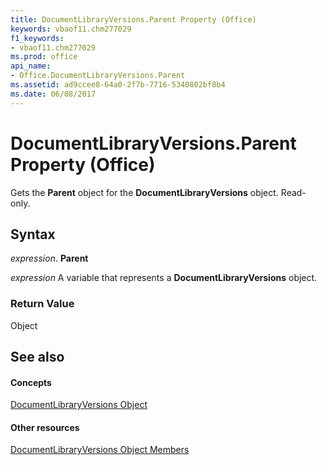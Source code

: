 ```yaml
---
title: DocumentLibraryVersions.Parent Property (Office)
keywords: vbaof11.chm277029
f1_keywords:
- vbaof11.chm277029
ms.prod: office
api_name:
- Office.DocumentLibraryVersions.Parent
ms.assetid: ad9ccee8-64a0-2f7b-7716-5340802bf8b4
ms.date: 06/08/2017
---
```



# DocumentLibraryVersions.Parent Property (Office)

Gets the  **Parent** object for the **DocumentLibraryVersions** object. Read-only.


## Syntax

 _expression_. **Parent**

 _expression_ A variable that represents a **DocumentLibraryVersions** object.


### Return Value

Object


## See also


#### Concepts


[DocumentLibraryVersions Object](documentlibraryversions-object-office.md)
#### Other resources


[DocumentLibraryVersions Object Members](documentlibraryversions-members-office.md)

